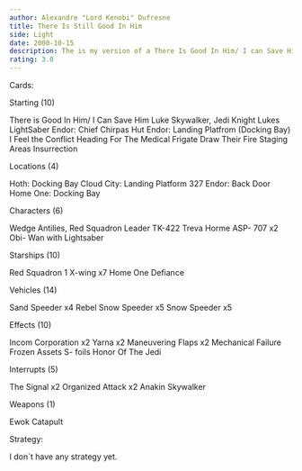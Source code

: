 ```yaml
---
author: Alexandre "Lord Kenobi" Dufresne
title: There Is Still Good In Him
side: Light
date: 2000-10-15
description: The is my version of a There Is Good In Him/ I can Save Hime Deck.
rating: 3.0
---
```

Cards: 

Starting (10)

There is Good In Him/ I Can Save Him
Luke Skywalker, Jedi Knight
Lukes LightSaber
Endor: Chief Chirpas Hut
Endor: Landing Platfrom (Docking Bay)
I Feel the Conflict
Heading For The Medical Frigate
Draw Their Fire
Staging Areas
Insurrection

Locations (4)

Hoth: Docking Bay
Cloud City: Landing Platform 327
Endor: Back Door
Home One: Docking Bay

Characters (6)

Wedge Antilies, Red Squadron Leader
TK-422
Treva Horme
ASP- 707 x2
Obi- Wan with Lightsaber

Starships (10)

Red Squadron 1
X-wing x7
Home One
Defiance

Vehicles (14)

Sand Speeder x4
Rebel Snow Speeder x5
Snow Speeder x5

Effects (10)

Incom Corporation x2
Yarna x2
Maneuvering Flaps x2
Mechanical Failure
Frozen Assets
S- foils
Honor Of The Jedi

Interrupts (5)

The Signal x2
Organized Attack x2
Anakin Skywalker

Weapons (1)

Ewok Catapult


Strategy: 

I don`t have any strategy yet.  